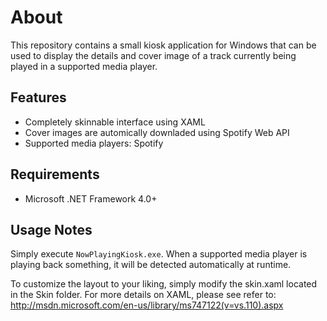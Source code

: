 About
=====

This repository contains a small kiosk application for Windows that can be used 
to display the details and cover image of a track currently being played 
in a supported media player.

Features
--------
- Completely skinnable interface using XAML
- Cover images are automically downladed using Spotify Web API
- Supported media players: Spotify

Requirements
------------
- Microsoft .NET Framework 4.0+

Usage Notes
-----------
Simply execute `NowPlayingKiosk.exe`. When a supported media player 
is playing back something, it will be detected automatically at runtime.

To customize the layout to your liking, simply modify the skin.xaml located 
in the Skin folder. For more details on XAML, please see refer to: 
http://msdn.microsoft.com/en-us/library/ms747122(v=vs.110).aspx